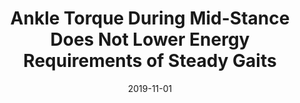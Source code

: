 ---
title: "Ankle Torque During Mid-Stance Does Not Lower Energy Requirements of Steady Gaits"
collection: publications
permalink: /publication/2019-11-01-Ankle-Torque-During-Mid-Stance-Does-Not-Lower-Energy-Requirements-of-Steady-Gaits
date: 2019-11-01
venue: '2019 IEEE/RSJ International Conference on Intelligent Robots and Systems (IROS)'
citation: ' Mike Hector,  <b>Kevin Green</b>,  Burak Sencer,  Jonathan Hurst, &quot;Ankle Torque During Mid-Stance Does Not Lower Energy Requirements of Steady Gaits.&quot; 2019 IEEE/RSJ International Conference on Intelligent Robots and Systems (IROS), 2019.'
publication_type: 'inproceedings'
bib_file_name: '2019-11-01-Ankle-Torque-During-Mid-Stance-Does-Not-Lower-Energy-Requirements-of-Steady-Gaits.bib'
---